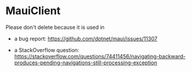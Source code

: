 # MauiClient

Please don't delete because it is used in 

- a bug report: https://github.com/dotnet/maui/issues/11307

- a StackOverflow question: https://stackoverflow.com/questions/74411456/navigating-backward-produces-pending-navigations-still-processing-exception
